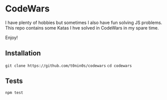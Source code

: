 CodeWars
=========

I have plenty of hobbies but sometimes I also have fun solving JS problems. This repo contains
some Katas I hve solved in CodeWars in my spare time.

Enjoy!

## Installation

  `git clone https://github.com/t0nin0s/codewars`
  `cd codewars`

## Tests

  `npm test`
